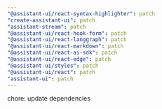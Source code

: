 ```yaml
---
"@assistant-ui/react-syntax-highlighter": patch
"create-assistant-ui": patch
"assistant-stream": patch
"@assistant-ui/react-hook-form": patch
"@assistant-ui/react-langgraph": patch
"@assistant-ui/react-markdown": patch
"@assistant-ui/react-ai-sdk": patch
"@assistant-ui/react-edge": patch
"@assistant-ui/styles": patch
"@assistant-ui/react": patch
"assistant-ui": patch
---
```


chore: update dependencies
